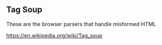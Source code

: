 
<!--
-->

Tag Soup
--------

These are the browser parsers that handle misformed HTML

https://en.wikipedia.org/wiki/Tag_soup

<!-- vim: set autoindent expandtab sw=4 syntax=markdown: -->

